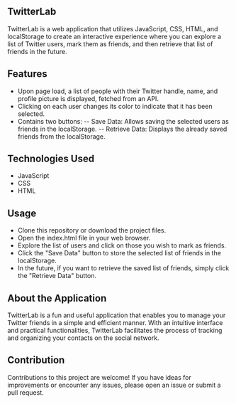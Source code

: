## TwitterLab
TwitterLab is a web application that utilizes JavaScript, CSS, HTML, and localStorage to create an interactive experience where you can explore a list of Twitter users, mark them as friends, and then retrieve that list of friends in the future.

## Features
- Upon page load, a list of people with their Twitter handle, name, and profile picture is displayed, fetched from an API.
- Clicking on each user changes its color to indicate that it has been selected.
- Contains two buttons:
-- Save Data: Allows saving the selected users as friends in the localStorage.
-- Retrieve Data: Displays the already saved friends from the localStorage.

## Technologies Used
- JavaScript
- CSS
- HTML

## Usage
- Clone this repository or download the project files.
- Open the index.html file in your web browser.
- Explore the list of users and click on those you wish to mark as friends.
- Click the "Save Data" button to store the selected list of friends in the localStorage.
- In the future, if you want to retrieve the saved list of friends, simply click the "Retrieve Data" button.

## About the Application
TwitterLab is a fun and useful application that enables you to manage your Twitter friends in a simple and efficient manner. With an intuitive interface and practical functionalities, TwitterLab facilitates the process of tracking and organizing your contacts on the social network.

## Contribution
Contributions to this project are welcome! If you have ideas for improvements or encounter any issues, please open an issue or submit a pull request.
